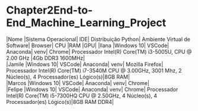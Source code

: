# Chapter2End-to-End_Machine_Learning_Project
|Nome	|Sistema Operacional|	IDE|	Distribuição Python|	Ambiente Virtual de Software|	Browser|	CPU	|RAM	|GPU|
|Ilana	|Windows 10|	VSCode|	Anaconda|	venv|	Chrome|	Processador Intel(R) Core(TM) i3-5005U, CPU @ 2.00 GHz	|4Gb DDR3 1600MHz|	
|Jamile	|Windows 10|	VSCode|	Anaconda|	venv|	Mozilla Firefox|	Processador Intel(R) Core(TM) i7-3540M CPU @ 3.00GHz, 3001 Mhz, 2 Núcleo(s), 4 Processador(es) Lógico(s)|8GB RAM|	
|Marcos	|Windows 10|	VSCode|	Anaconda|	venv|	Chrome|			
|Felipe	|Windows 10|	VSCode|	Anaconda|	venv|	Chrome|	Processador Intel(R) Core(TM) i5-7300HQ CPU @ 2.50GHz, 4 Núcleo(s), 4 Processador(es) Lógico(s)|8GB RAM DDR4|	
